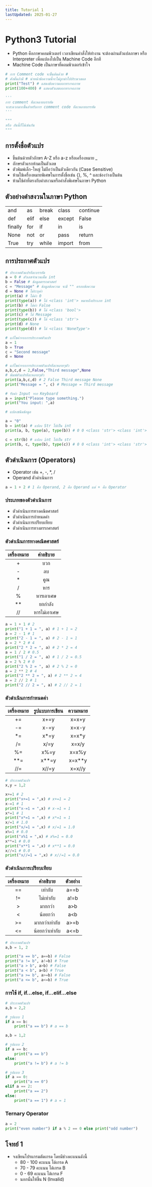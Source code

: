 ```yaml
---
title: Tutorial 1
lastUpdated: 2025-01-27
---
```


# Python3 Tutorial

- Python คือภาษาคอมพิวเตอร์ เวลาเขียนคำสั่งให้ทำงาน จะต้องผ่านตัวแปลภาษา หรือ Interpreter เพื่อแปลงไปเป็น Machine Code อีกที 
- Machine Code เป็นภาษาที่คอมพิวเตอร์เข้าใจ


```python
# การ Comment code จะขึ้นต้นด้วย #
# ดังนั้นถ้ามี # นำหน้าข้อความนี้จะไม่ถูกนำไปประมวลผล
print("Test") # แสดงข้อความออกทางจอภาพ
print(100+400) # แสดงตัวเลขออกทางจอภาพ

'''
การ comment ทีละหลายบรรทัด
จะสะดวกมากขึ้นสำหรับการ comment code ทีละหลายบรรทัด
'''

"""
หรือ อันนี้ก็ได้เช่นกัน
"""

```

## การตั้งชื่อตัวแปร

- ขึ้นต้นด้วยตัวอักษร A-Z หรือ a-z หรือเครื่องหมาย _
- อักษรตัวแรกห้ามเป็นตัวเลข
- ตัวพิมพ์เล็ก-ใหญ่ ไม่ถือว่าเป็นตัวเดียวกัน (Case Sensitive)
- ห้ามใช้เครื่องหมายพิเศษในการตั้งชื่อเช่น {}, %, ^ และช่องว่างเป็นต้น
- ห้ามใช้คำที่ตรงกับคำสงวนหรือคำสั่งพิเศษในภาษา Python

## ตัวอย่างคำสงวนในภาษา Python

<table>
<tbody>
<tr>
<td>and</td>
<td>as</td>
<td>break</td>
<td>class</td>
<td>continue</td>
</tr>
<tr>
<td>def</td>
<td>elif</td>
<td>else</td>
<td>except</td>
<td>False</td>
</tr>
<tr>
<td>finally</td>
<td>for</td>
<td>if</td>
<td>in</td>
<td>is</td>
</tr>
<tr>
<td>None</td>
<td>not</td>
<td>or</td>
<td>pass</td>
<td>return</td>
</tr>
<tr>
<td>True</td>
<td>try</td>
<td>while</td>
<td>import</td>
<td>from</td>
</tr>
</tbody>
</table>

## การประกาศตัวแปร


```python
# ประกาศตัวแปรทีละบรรทัด
a = 0 # ตัวเลขจำนวนเต็ม int
b = False # ข้อมูลตรรกศาสตร์
c = "Message" # ข้อมูลข้อความ จะมี "" ครอบข้อความ
d = None # ไม่ระบุค่า
print(a) # ได้ค่า 0
print(type(a)) # ได้ <class 'int'> หมายถึงประเภท int
print(b) # ได้ค่า False
print(type(b)) # ได้ <class 'bool'>
print(c) # ได้ Message
print(type(c)) # ได้ <class 'str'>
print(d) # None
print(type(d)) # ได้ <class 'NoneType'>
```


```python
# แก้ไขค่าจากการประกาศตัวแปร
a = 1
b = True
c = "Second message"
d = None

# แก้ไขค่าจากการประกาศตัวแปรทีละหลายๆตัว
a,b,c,d = 2,False,"Third message",None
# พิมพ์ตัวแปรทีละหลายๆตัว
print(a,b,c,d) # 2 False Third message None
print("Message = ", c) # Message = Third message
```


```python
# รับค่า Input จาก Keyboard
a = input("Please type something.")
print("You input: ",a)
```


```python
# แปลงชนิดข้อมูล

a = "0"
b = int(a) # แปลง Str ไปเป็น int
print(a, b, type(a), type(b)) # 0 0 <class 'str'> <class 'int'>

c = str(b) # แปลง int ไปเป็น str
print(b, c, type(b), type(c)) # 0 0 <class 'int'> <class 'str'>
```

## ตัวดำเนินการ (Operators)

- Operator เช่น +, -, *, /
- Operand ตัวดำเนินการ 

```python
a = 1 + 2 # 1 คือ Operand, 2 คือ Operand แต่ + คือ Operator
```

### ประเภทของตัวดำเนินการ

- ตัวดำเนินการทางคณิตศาสตร์
- ตัวดำเนินการกำหนดค่า
- ตัวดำเนินการเปรียบเทียบ
- ตัวดำเนินการทางตรรกศาสตร์

### ตัวดำเนินการทางคณิตศาสตร์

|เครื่องหมาย|คำอธิบาย|
|:-:|:-:|
|+|บวก|
|-|ลบ|
|*|คูณ|
|/|หาร|
|%|หารเอาเศษ|
|**|ยกกำลัง|
|//|หารไม่เอาเศษ|


```python
a = 1 + 1 # 2
print("1 + 1 = ", a) # 1 + 1 = 2
a = 2 - 1 # 1
print("2 - 1 = ", a) # 2 - 1 = 1
a = 2 * 2 # 4
print("2 * 2 = ", a) # 2 * 2 = 4
a = 1 / 2 # 0.5
print("1 / 2 = ", a) # 1 / 2 = 0.5
a = 2 % 2 # 0
print("2 % 2 = ", a) # 2 % 2 = 0
a = 2 ** 2 # 4
print("2 ** 2 = ", a) # 2 ** 2 = 4
a = 2 // 2 # 1
print("2 // 2 = ", a) # 2 // 2 = 1
```

### ตัวดำเนินการกำหนดค่า

|เครื่องหมาย|รูปแบบการเขียน|ความหมาย|
|:-:|:-:|:-:|
|+=|x+=y|x=x+y|
|-=|x-=y|x=x-y|
|*=|x*=y|x=x*y|
|/=|x/=y|x=x/y|
|%=|x%=y|x=x%y|
|**=|x**=y|x=x**y|
|//=|x//=y|x=x//y|


```python
# ประกาศตัวแปร
x,y = 1,2

x+=1 # 2
print("x+=1 = ",x) # x+=1 = 2
x-=1 # 1
print("x-=1 = ",x) # x-=1 = 1
x*=1 # 1
print("x*=1 = ",x) # x*=1 = 1
x/=1 # 1.0
print("x/=1 = ",x) # x/=1 = 1.0
x%=1 # 0.0
print("x%1 = ",x) # x%=1 = 0.0
x**=1 # 0.0
print("x**1 = ",x) # x**1 = 0.0
x//=1 # 0.0
print("x//=1 = ",x) # x//=1 = 0.0
```

### ตัวดำเนินการเปรียบเทียบ

|เครื่องหมาย|คำอธิบาย|ตัวอย่าง|
|:-:|:-:|:-:|
|==|เท่ากับ|a==b|
|!=|ไม่เท่ากับ|a!=b|
|>|มากกว่า|a>b|
|<|น้อยกว่า|a<b|
|>=|มากกว่าเท่ากับ|a>=b|
|<=|น้อยกว่าเท่ากับ|a<=b|


```python
# ประกาศตัวแปร
a,b = 1, 2

print("a == b", a==b) # False
print("a != b", a!=b) # True
print("a > b", a>b) # False
print("a < b", a<b) # True
print("a >= b", a>=b) # False
print("a <= b", a<=b) # True
```

### การใช้ if, if...else, if...elif...else


```python
# ประกาศตัวแปร
a,b = 2,2

# รูปแบบ 1
if a == b:
    print("a == b") # a == b

a,b = 1,2

# รูปแบบ 2
if a == b:
    print("a == b")
else:
    print("a != b") # a != b

# รูปแบบ 3
if a == 0:
    print("a == 0")
elif a == 2:
    print("a == 2")
else:
    print("a == 1") # a = 1
```

### Ternary Operator


```python
a = 2
print("even number") if a % 2 == 0 else print("odd number") 
```

## โจทย์ 1

- จงเขียนโปรแกรมตัดเกรด โดยมีช่วงคะแนนดังนี้
    - 80 - 100 คะแนน ได้เกรด A
    - 70 - 79 คะแนน ได้เกรด B
    - 0 - 69 คะแนน ได้เกรด F
    - นอกนั้นให้ขึ้น N (Invalid)
